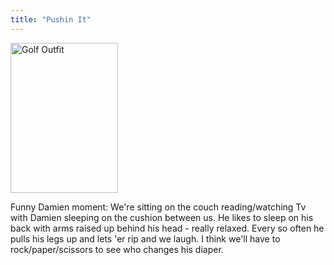 ```yaml
---
title: "Pushin It"
---
```

<p><a href="https://www.flickr.com/photos/lemon/710180039/" class="tt-flickr"><img src="https://farm2.static.flickr.com/1119/710180039_dd96563415_m.jpg" alt="Golf Outfit" width="172" height="240" border="0" /></a></p>
<p>Funny Damien moment:  We're sitting on the couch reading/watching Tv with Damien sleeping on the cushion between us.  He likes to sleep on his back with arms raised up behind his head - really relaxed.  Every so often he pulls his legs up and lets 'er rip and we laugh.  I think we'll have to rock/paper/scissors to see who changes his diaper.</p>
